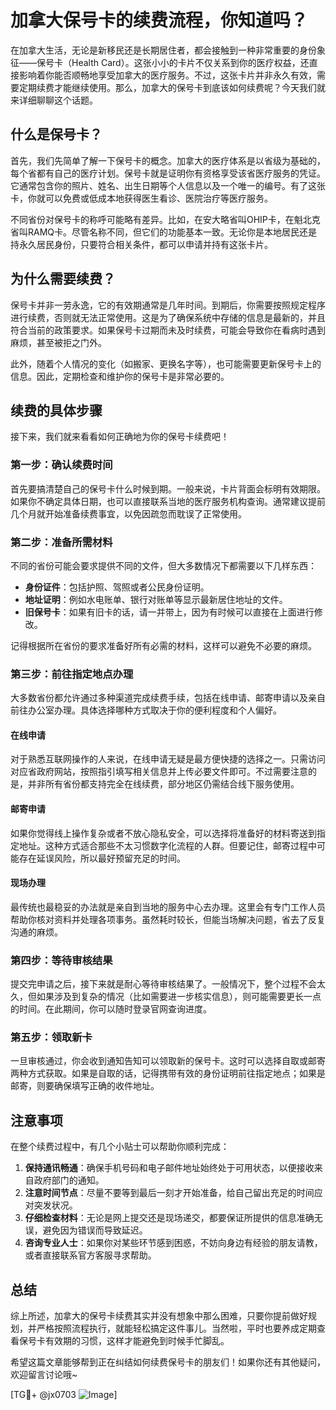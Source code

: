 # 加拿大保号卡的续费流程，你知道吗？

在加拿大生活，无论是新移民还是长期居住者，都会接触到一种非常重要的身份象征——保号卡（Health Card）。这张小小的卡片不仅关系到你的医疗权益，还直接影响着你能否顺畅地享受加拿大的医疗服务。不过，这张卡片并非永久有效，需要定期续费才能继续使用。那么，加拿大的保号卡到底该如何续费呢？今天我们就来详细聊聊这个话题。

## 什么是保号卡？

首先，我们先简单了解一下保号卡的概念。加拿大的医疗体系是以省级为基础的，每个省都有自己的医疗计划。保号卡就是证明你有资格享受该省医疗服务的凭证。它通常包含你的照片、姓名、出生日期等个人信息以及一个唯一的编号。有了这张卡，你就可以免费或低成本地获得医生看诊、医院治疗等医疗服务。

不同省份对保号卡的称呼可能略有差异。比如，在安大略省叫OHIP卡，在魁北克省叫RAMQ卡。尽管名称不同，但它们的功能基本一致。无论你是本地居民还是持永久居民身份，只要符合相关条件，都可以申请并持有这张卡片。

## 为什么需要续费？

保号卡并非一劳永逸，它的有效期通常是几年时间。到期后，你需要按照规定程序进行续费，否则就无法正常使用。这是为了确保系统中存储的信息是最新的，并且符合当前的政策要求。如果保号卡过期而未及时续费，可能会导致你在看病时遇到麻烦，甚至被拒之门外。

此外，随着个人情况的变化（如搬家、更换名字等），也可能需要更新保号卡上的信息。因此，定期检查和维护你的保号卡是非常必要的。

## 续费的具体步骤

接下来，我们就来看看如何正确地为你的保号卡续费吧！

### 第一步：确认续费时间

首先要搞清楚自己的保号卡什么时候到期。一般来说，卡片背面会标明有效期限。如果你不确定具体日期，也可以直接联系当地的医疗服务机构查询。通常建议提前几个月就开始准备续费事宜，以免因疏忽而耽误了正常使用。

### 第二步：准备所需材料

不同的省份可能会要求提供不同的文件，但大多数情况下都需要以下几样东西：

- **身份证件**：包括护照、驾照或者公民身份证明。
- **地址证明**：例如水电账单、银行对账单等显示最新居住地址的文件。
- **旧保号卡**：如果有旧卡的话，请一并带上，因为有时候可以直接在上面进行修改。

记得根据所在省份的要求准备好所有必需的材料，这样可以避免不必要的麻烦。

### 第三步：前往指定地点办理

大多数省份都允许通过多种渠道完成续费手续，包括在线申请、邮寄申请以及亲自前往办公室办理。具体选择哪种方式取决于你的便利程度和个人偏好。

#### 在线申请
对于熟悉互联网操作的人来说，在线申请无疑是最方便快捷的选择之一。只需访问对应省政府网站，按照指引填写相关信息并上传必要文件即可。不过需要注意的是，并非所有省份都支持完全在线续费，部分地区仍需结合线下服务使用。

#### 邮寄申请
如果你觉得线上操作复杂或者不放心隐私安全，可以选择将准备好的材料寄送到指定地址。这种方式适合那些不太习惯数字化流程的人群。但要记住，邮寄过程中可能存在延误风险，所以最好预留充足的时间。

#### 现场办理
最传统也最稳妥的办法就是亲自到当地的服务中心去办理。这里会有专门工作人员帮助你核对资料并处理各项事务。虽然耗时较长，但能当场解决问题，省去了反复沟通的麻烦。

### 第四步：等待审核结果

提交完申请之后，接下来就是耐心等待审核结果了。一般情况下，整个过程不会太久，但如果涉及到复杂的情况（比如需要进一步核实信息），则可能需要更长一点的时间。在此期间，你可以随时登录官网查询进度。

### 第五步：领取新卡

一旦审核通过，你会收到通知告知可以领取新的保号卡。这时可以选择自取或邮寄两种方式获取。如果是自取的话，记得携带有效的身份证明前往指定地点；如果是邮寄，则要确保填写正确的收件地址。

## 注意事项

在整个续费过程中，有几个小贴士可以帮助你顺利完成：

1. **保持通讯畅通**：确保手机号码和电子邮件地址始终处于可用状态，以便接收来自政府部门的通知。
2. **注意时间节点**：尽量不要等到最后一刻才开始准备，给自己留出充足的时间应对突发状况。
3. **仔细检查材料**：无论是网上提交还是现场递交，都要保证所提供的信息准确无误，避免因为错误而导致延迟。
4. **咨询专业人士**：如果你对某些环节感到困惑，不妨向身边有经验的朋友请教，或者直接联系官方客服寻求帮助。

## 总结

综上所述，加拿大的保号卡续费其实并没有想象中那么困难，只要你提前做好规划，并严格按照流程执行，就能轻松搞定这件事儿。当然啦，平时也要养成定期查看保号卡有效期的习惯，这样才能避免到时候手忙脚乱。

希望这篇文章能够帮到正在纠结如何续费保号卡的朋友们！如果你还有其他疑问，欢迎留言讨论哦~

[TG💪+ @jx0703 ![Image](https://github.com/user-attachments/assets/dbca1d08-cadb-493c-b0ec-ad6f7a83f270)]